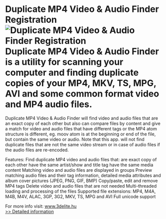 # Duplicate MP4 Video & Audio Finder Registration<br />![Duplicate MP4 Video & Audio Finder Registration](https://mycommerce.akamaized.net/api/pimages/P300970839/BIG/300970839.PNG)<br />Duplicate MP4 Video & Audio Finder is a utility for scanning your computer and finding duplicate copies of your MP4, MKV, TS, MPG, AVI and some common format video and MP4 audio files.
Duplicate MP4 Video & Audio Finder will find video and audio files that are an exact copy of each other but also can compare files by content and give a match for video and audio files that have different tags or the MP4 atom structure is different, eg. moov atom is at the beginning or end of the file, but contain the same video or audio.
Note that this app. will not find duplicate files that are not the same video stream or in case of audio files if the audio files are re-encoded.

Features:
Find duplicate MP4 video and audio files that:
are exact copy of each other
have the same artist/show and title tag
have the same media content
Matching video and audio files are displayed in groups
Preview matching audio files and their tag information, detailed media attributes and album cover pictures (JPEG, PNG, GIF, BMP)
Copy/paste, edit and remove MP4 tags
Delete video and audio files that are not needed
Multi-threaded loading and processing of the files
Supported file extensions: MP4, M4A, M4B, M4V, ALAC, 3GP, 3G2, MKV, TS, MPG and AVI
Full unicode support

For more info visit: www.3delite.hu<br />[>> Detailed information](https://secure.shareit.com/shareit/product.html?productid=300970839&affiliateid=200057808)